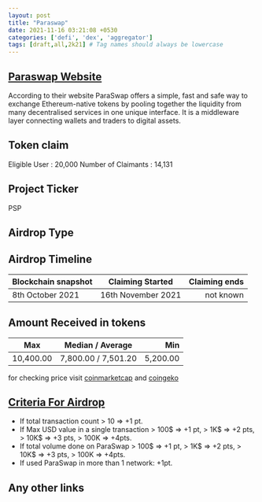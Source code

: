 ```yaml
---
layout: post
title: "Paraswap"
date: 2021-11-16 03:21:08 +0530
categories: ['defi', 'dex', 'aggregator']
tags: [draft,all,2k21] # Tag names should always be lowercase
---
```





## [Paraswap Website](https://www.paraswap.io/)

According to their website ParaSwap offers a simple, fast and safe way to exchange Ethereum-native tokens by pooling together the liquidity from many decentralised services in one unique interface. It is a middleware layer connecting wallets and traders to digital assets.

## Token claim

Eligible User : 20,000
Number of Claimants : 14,131

## Project Ticker

PSP

## Airdrop Type

## Airdrop Timeline

| Blockchain snapshot     | Claiming Started           | Claiming ends    |
| ----------------------- |:--------------------------:| ----------------:|
|   8th October 2021      |     16th November 2021     |   not known      |

## Amount Received in tokens

| Max        |    Median / Average  |       Min    |
| ---------- |:--------------------:| ------------:|
|  10,400.00 | 7,800.00 / 7,501.20  |  5,200.00    |

for checking price visit [coinmarketcap](https://coinmarketcap.com/currencies/paraswap) and [coingeko](https://www.coingecko.com/en/coins/paraswap)

## [Criteria For Airdrop](https://medium.com/paraswap/whats-an-active-user-clarifying-psp-token-distribution-filtering-logic-81df6096d410)

* If total transaction count > 10 => +1 pt.
* If Max USD value in a single transaction > 100$ => +1 pt, > 1K$ => +2 pts, > 10K$ => +3 pts, > 100K => +4pts.
* If total volume done on ParaSwap > 100$ => +1 pt, > 1K$ => +2 pts, > 10K$ => +3 pts, > 100K => +4pts.
* If used ParaSwap in more than 1 network: +1pt.

## Any other links
